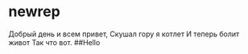 # newrep

Добрый день и всем привет,
Скушал  гору я котлет
И теперь болит живот
Так что вот.
##Hello
